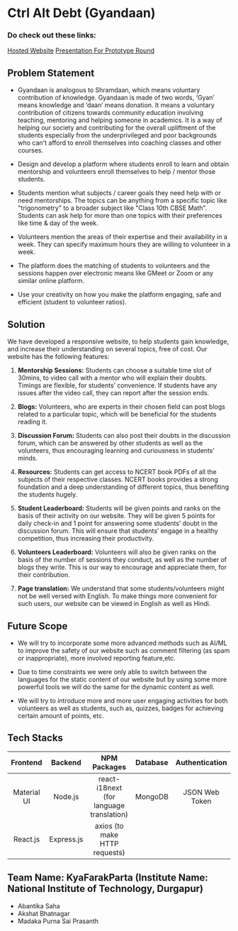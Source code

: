 # Ctrl Alt Debt (Gyandaan)

### Do check out these links:
<a href="https://gyandaan-ctrl-alt-debt.netlify.app/">Hosted Website</a>
<a href="https://docs.google.com/presentation/d/1oMKAzZyZKIy0rnrO6dOiR34T1kbVa2w3765O3PbmqbM/edit#slide=id.g1108132feab_1_0">Presentation For Prototype Round</a>

## Problem Statement
-   Gyandaan is analogous to Shramdaan, which means voluntary contribution of knowledge. Gyandaan is made of two words, ‘Gyan’ means knowledge and ‘daan’ means donation. It means a voluntary contribution of citizens towards community education involving teaching, mentoring and helping someone in academics. It is a way of helping our society and contributing for the overall upliftment of the students especially from the underprivileged and poor backgrounds who can't afford to enroll themselves into coaching classes and other courses.
    
-   Design and develop a platform where students enroll to learn and obtain mentorship and volunteers enroll themselves to help / mentor those students.
    
-   Students mention what subjects / career goals they need help with or need mentorships. The topics can be anything from a specific topic like "trigonometry" to a broader subject like "Class 10th CBSE Math". Students can ask help for more than one topics with their preferences like time & day of the week.
    
-   Volunteers mention the areas of their expertise and their availability in a week. They can specify maximum hours they are willing to volunteer in a week.
    
-   The platform does the matching of students to volunteers and the sessions happen over electronic means like GMeet or Zoom or any similar online platform.
    
-   Use your creativity on how you make the platform engaging, safe and efficient (student to volunteer ratios).

## Solution
We have developed a responsive website, to help students gain knowledge, and increase their understanding on several topics, free of cost. Our website has the following features:

1.  **Mentorship Sessions:** Students can choose a suitable time slot of 30mins, to video call with a mentor who will explain their doubts. Timings are flexible, for students’ convenience. If students have any issues after the video call, they can report after the session ends.
    
2.  **Blogs:** Volunteers, who are experts in their chosen field can post blogs related to a particular topic, which will be beneficial for the students reading it.
    
3.  **Discussion Forum:** Students can also post their doubts in the discussion forum, which can be answered by other students as well as the volunteers, thus encouraging learning and curiousness in students’ minds.

4.  **Resources:** Students can get access to NCERT book PDFs of all the subjects of their respective classes. NCERT books provides a strong foundation and a deep understanding of different topics, thus benefiting the students hugely.
    
5.  **Student Leaderboard:** Students will be given points and ranks on the basis of their activity on our website. They will be given 5 points for daily check-in and 1 point for answering some students’ doubt in the discussion forum. This will ensure that students’ engage in a healthy competition, thus increasing their productivity.
    
6.  **Volunteers Leaderboard:**  Volunteers will also be given ranks on the basis of the number of sessions they conduct, as well as the number of blogs they write. This is our way to encourage and appreciate them, for their contribution.

7. **Page translation:** We understand that some students/volunteers might not be well versed with English. To make things more convenient for such users, our website can be viewed in English as well as Hindi.

## Future Scope
-   We will try to incorporate some more advanced methods such as AI/ML to improve the safety of our website such as comment filtering (as spam or inappropriate), more involved reporting feature,etc.
    
-   Due to time constraints we were only able to switch between the languages for the static content of our website but by using some more powerful tools we will do the same for the dynamic content as well.
    
-   We will try to introduce more and more user engaging activities for both volunteers as well as students, such as, quizzes, badges for achieving certain amount of points, etc.

## Tech Stacks

|Frontend|Backend|NPM Packages|Database|Authentication|
|:-:|:-:|:-:|:-:|:-:|
|Material UI|Node.js|react-i18next (for language translation)|MongoDB|JSON Web Token|
|React.js|Express.js|axios (to make HTTP requests)|

## Team Name: KyaFarakParta (Institute Name: National Institute of Technology, Durgapur)
-   Abantika Saha
-   Akshat Bhatnagar
-   Madaka Purna Sai Prasanth
